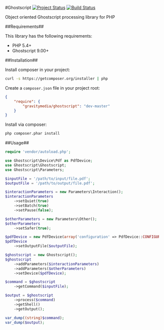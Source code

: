 #Ghostscript
[![Project Status](http://stillmaintained.com/GravityMedia/Ghostscript.png)](http://stillmaintained.com/GravityMedia/Ghostscript)
[![Build Status](https://travis-ci.org/GravityMedia/Ghostscript.svg?branch=master)](https://travis-ci.org/GravityMedia/Ghostscript)

Object oriented Ghostscript processing library for PHP

##Requirements##

This library has the following requirements:

 - PHP 5.4+
 - Ghostscript 9.00+

##Installation##

Install composer in your project:

```bash
curl -s https://getcomposer.org/installer | php
```

Create a `composer.json` file in your project root:

```json
{
    "require": {
        "gravitymedia/ghostscript": "dev-master"
    }
}
```

Install via composer:

```bash
php composer.phar install
```

##Usage##

```php
require 'vendor/autoload.php';

use Ghostscript\Device\Pdf as PdfDevice;
use Ghostscript\Ghostscript;
use Ghostscript\Parameters;

$inputFile = '/path/to/input/file.pdf';
$outputFile = '/path/to/output/file.pdf';

$interactionParameters = new Parameters\Interaction();
$interactionParameters
    ->setQuiet(true)
    ->setBatch(true)
    ->setPause(false);

$otherParameters = new Parameters\Other();
$otherParameters
    ->setSafer(true);

$pdfDevice = new PdfDevice(array('configuration' => PdfDevice::CONFIGURATION_DEFAULT));
$pdfDevice
    ->setOutputFile($outputFile);

$ghostscript = new Ghostscript();
$ghostscript
    ->addParameters($interactionParameters)
    ->addParameters($otherParameters)
    ->setDevice($pdfDevice);

$command = $ghostscript
    ->getCommand($inputFile);

$output = $ghostscript
    ->process($command)
    ->getShell()
    ->getOutput();

var_dump((string)$command);
var_dump($output);
```
